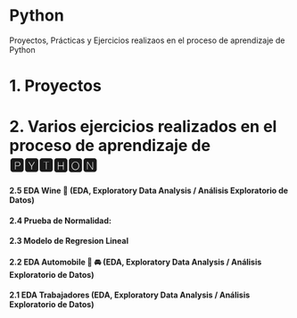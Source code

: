 # Python
 Proyectos, Prácticas y Ejercicios realizaos en el proceso de aprendizaje de Python 

# 1. Proyectos

# 2. Varios ejercicios realizados en el proceso de aprendizaje de 🅿🆈🆃🅷🅾🅽

#### 2.5 EDA Wine 🍷 (EDA, Exploratory Data Analysis / Análisis Exploratorio de Datos)

#### 2.4 Prueba de Normalidad: 

#### 2.3 Modelo de Regresion Lineal

#### 2.2 EDA Automobile 🚗 🚘 (EDA, Exploratory Data Analysis / Análisis Exploratorio de Datos)

#### 2.1 EDA Trabajadores (EDA, Exploratory Data Analysis / Análisis Exploratorio de Datos)
